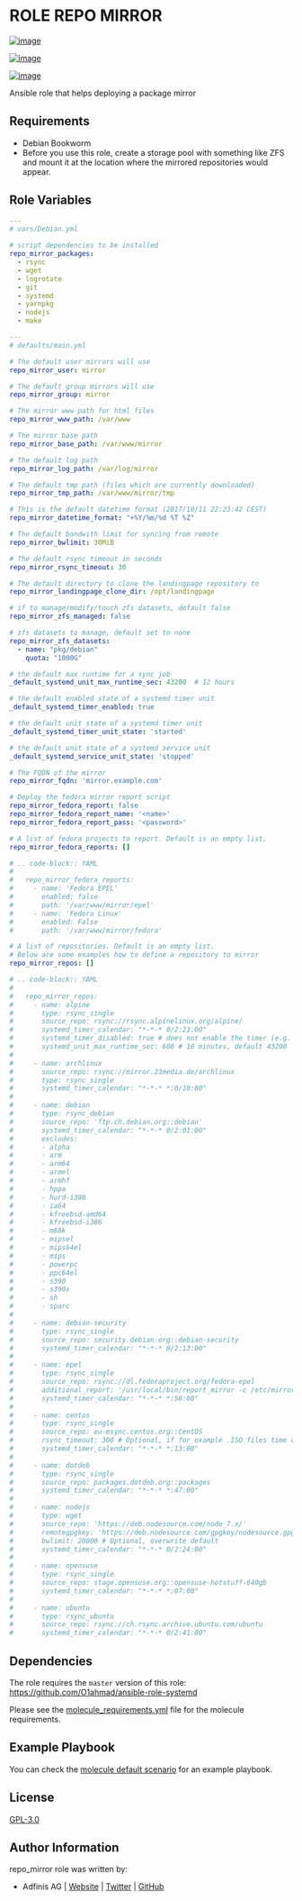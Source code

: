 # ROLE REPO MIRROR

[![image](https://img.shields.io/github/license/adfinis/ansible-role-repo_mirror.svg?style=flat-square)](https://github.com/adfinis/ansible-role-repo_mirror/blob/master/LICENSE)

[![image](https://img.shields.io/travis/adfinis/ansible-role-repo_mirror.svg?style=flat-square)](https://github.com/adfinis/ansible-role-repo_mirror)

[![image](https://img.shields.io/badge/galaxy-adfinis--sygroup.repo_mirror-660198.svg?style=flat-square)](https://galaxy.ansible.com/adfinis-sygroup/repo_mirror)

Ansible role that helps deploying a package mirror

## Requirements

-   Debian Bookworm
-   Before you use this role, create a storage pool with something like
    ZFS and mount it at the location where the mirrored repositories
    would appear.

## Role Variables

```yaml
---
# vars/Debian.yml

# script dependencies to be installed
repo_mirror_packages:
  - rsync
  - wget
  - logrotate
  - git
  - systemd
  - yarnpkg
  - nodejs
  - make
```

```yaml
---
# defaults/main.yml

# The default user mirrors will use
repo_mirror_user: mirror

# The default group mirrors will use
repo_mirror_group: mirror

# The mirror www path for html files
repo_mirror_www_path: /var/www

# The mirror base path
repo_mirror_base_path: /var/www/mirror

# The default log path
repo_mirror_log_path: /var/log/mirror

# The default tmp path (files which are currently downloaded)
repo_mirror_tmp_path: /var/www/mirror/tmp

# This is the default datetime format (2017/10/11 22:23:42 CEST)
repo_mirror_datetime_format: "+%Y/%m/%d %T %Z"

# The default bandwith limit for syncing from remote
repo_mirror_bwlimit: 30MiB

# The default rsync timeout in seconds
repo_mirror_rsync_timeout: 30

# The default directory to clone the landingpage repository to
repo_mirror_landingpage_clone_dir: /opt/landingpage

# if to manage/modify/touch zfs datasets, default false
repo_mirror_zfs_managed: false

# zfs datasets to manage, default set to none
repo_mirror_zfs_datasets:
  - name: "pkg/debian"
    quota: "1000G"

# the default max runtime for a sync job
_default_systemd_unit_max_runtime_sec: 43200  # 12 hours

# the default enabled state of a systemd timer unit
_default_systemd_timer_enabled: true

# the default unit state of a systemd timer unit
_default_systemd_timer_unit_state: 'started'

# the default unit state of a systemd service unit
_default_systemd_service_unit_state: 'stopped'

# The FQDN of the mirror
repo_mirror_fqdn: 'mirror.example.com'

# Deploy the fedora mirror report script
repo_mirror_fedora_report: false
repo_mirror_fedora_report_name: '<name>'
repo_mirror_fedora_report_pass: '<password>'

# A list of fedora projects to report. Default is an empty list.
repo_mirror_fedora_reports: []

# .. code-block:: YAML
#
#   repo_mirror_fedora_reports:
#     - name: 'Fedora EPEL'
#       enabled: false
#       path: '/var/www/mirror/epel'
#     - name: 'Fedora Linux'
#       enabled: False
#       path: '/var/www/mirror/fedora'

# A list of repositories. Default is an empty list.
# Below are some examples how to define a repository to mirror
repo_mirror_repos: []

# .. code-block:: YAML
#
#   repo_mirror_repos:
#     - name: alpine
#       type: rsync_single
#       source_repo: rsync://rsync.alpinelinux.org/alpine/
#       systemd_timer_calendar: "*-*-* 0/2:23:00"
#       systemd_timer_disabled: true # does not enable the timer (e.g. will not be started on boot), default false
#       systemd_unit_max_runtime_sec: 600 # 10 minutes, default 43200
#
#     - name: archlinux
#       source_repo: rsync://mirror.23media.de/archlinux
#       type: rsync_single
#       systemd_timer_calendar: "*-*-* *:0/10:00"
#
#     - name: debian
#       type: rsync_debian
#       source_repo: 'ftp.ch.debian.org::debian'
#       systemd_timer_calendar: "*-*-* 0/2:01:00"
#       excludes:
#       - alpha
#       - arm
#       - arm64
#       - armel
#       - armhf
#       - hppa
#       - hurd-i386
#       - ia64
#       - kfreebsd-amd64
#       - kfreebsd-i386
#       - m68k
#       - mipsel
#       - mips64el
#       - mips
#       - powerpc
#       - ppc64el
#       - s390
#       - s390x
#       - sh
#       - sparc
#
#     - name: debian-security
#       type: rsync_single
#       source_repo: security.debian.org::debian-security
#       systemd_timer_calendar: "*-*-* 0/2:13:00"
#
#     - name: epel
#       type: rsync_single
#       source_repo: rsync://dl.fedoraproject.org/fedora-epel
#       additional_report: '/usr/local/bin/report_mirror -c /etc/mirror/fedora_report.conf'
#       systemd_timer_calendar: "*-*-* *:58:00"
#
#     - name: centos
#       type: rsync_single
#       source_repo: eu-msync.centos.org::CentOS
#       rsync_timeout: 300 # Optional, if for example .ISO files time out
#       systemd_timer_calendar: "*-*-* *:13:00"
#
#     - name: dotdeb
#       type: rsync_single
#       source_repo: packages.dotdeb.org::packages
#       systemd_timer_calendar: "*-*-* *:47:00"
#
#     - name: nodejs
#       type: wget
#       source_repo: 'https://deb.nodesource.com/node_7.x/'
#       remotegpgkey: 'https://deb.nodesource.com/gpgkey/nodesource.gpg.key'
#       bwlimit: 20000 # Optional, overwrite default
#       systemd_timer_calendar: "*-*-* 0/2:24:00"
#
#     - name: opensuse
#       type: rsync_single
#       source_repo: stage.opensuse.org::opensuse-hotstuff-640gb
#       systemd_timer_calendar: "*-*-* *:07:00"
#
#     - name: ubuntu
#       type: rsync_ubuntu
#       source_repo: rsync://ch.rsync.archive.ubuntu.com/ubuntu
#       systemd_timer_calendar: "*-*-* 0/2:41:00"
```

## Dependencies

The role requires the `master` version of this role: https://github.com/O1ahmad/ansible-role-systemd

Please see the [molecule_requirements.yml](https://github.com/adfinis/ansible-role-repo_mirror/blob/master/molecule_requirements.yml) file for the
molecule requirements.

## Example Playbook

You can check the [molecule default scenario](https://github.com/adfinis/ansible-role-repo_mirror/blob/master/molecule/default/converge.yml) for an example playbook.

## License

[GPL-3.0](https://github.com/adfinis/ansible-role-repo_mirror/blob/master/LICENSE)

## Author Information

repo_mirror role was written by:

-   Adfinis AG | [Website](https://www.adfinis.com/) \|
    [Twitter](https://twitter.com/adfinis) \|
    [GitHub](https://github.com/adfinis)
